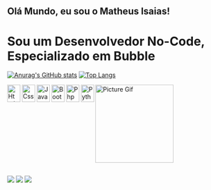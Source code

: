 ## Olá Mundo, eu sou o Matheus Isaias!

# Sou um Desenvolvedor No-Code, Especializado em Bubble

[![Anurag's GitHub stats](https://github-readme-stats.vercel.app/api?username=MeloIsaiazz&theme=tokyonight&locale=pt-br&include_all_commits=true)](https://github.com/anuraghazra/github-readme-stats)
[![Top Langs](https://github-readme-stats.vercel.app/api/top-langs/?username=MeloIsaiazz&locale=pt-br&layout=compact&theme=tokyonight)](https://github.com/anuraghazra/github-readme-stats)

<div style="display: inline-block">
  <img align="center" alt="Html" width=30 height=40 src="https://cdn.jsdelivr.net/gh/devicons/devicon@latest/icons/html5/html5-original.svg">
  <img align="center" alt="Css" width=30 height=40 src="https://cdn.jsdelivr.net/gh/devicons/devicon@latest/icons/css3/css3-original.svg">
  <img align="center" alt="Javascript" width=30 height=40 src="https://cdn.jsdelivr.net/gh/devicons/devicon@latest/icons/javascript/javascript-original.svg">
  <img align="center" alt="Bootstrap" width=30 height=40 src="https://cdn.jsdelivr.net/gh/devicons/devicon@latest/icons/bootstrap/bootstrap-original.svg">
  <img align="center" alt="Php" width=30 height=40 src="https://cdn.jsdelivr.net/gh/devicons/devicon@latest/icons/php/php-original.svg">
  <img align="center" alt="Python" width=30 height=40 src="https://cdn.jsdelivr.net/gh/devicons/devicon@latest/icons/python/python-original.svg">
  <img align="right" alt="Picture Gif" width=180 src="https://cdn.discordapp.com/attachments/1120874352154521722/1325946025852141700/ezgif.com-animated-gif-maker.gif?ex=677da2f7&is=677c5177&hm=38f7b8ca402261681bd1ac6c2ad5c62f31013bc6087d84a81b820ab59273fa2c&">
</div>

##

<div>
  <a href="https://www.instagram.com/_isaiazz025/" target="_blank"><img src="https://img.shields.io/badge/Instagram-E4405F?style=for-the-badge&logo=instagram&logoColor=white"></a>
  <a href="https://www.linkedin.com/in/matheus-isaias-a71b14285/" target="_blank"><img src="https://img.shields.io/badge/LinkedIn-0077B5?style=for-the-badge&logo=linkedin&logoColor=white"></a>
  <a href="mailto:matheusisaias065@gmail.com" target="_blank"><img src="https://img.shields.io/badge/Gmail-D14836?style=for-the-badge&logo=gmail&logoColor=white"></a>
</div>
